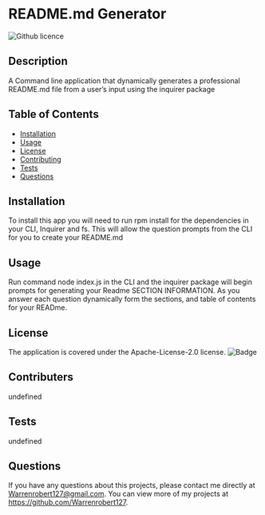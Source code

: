 # README.md Generator
  ![Github licence](https://img.shields.io/badge/license-Apache-License-2.0-blue.svg)
  ## Description 
  A Command line application that dynamically generates a professional README.md file from a user’s input using the inquirer package
  ## Table of Contents
  * [Installation](#installation)
  * [Usage](#usage)
  * [License](#license)
  * [Contributing](#contributing)
  * [Tests](#tests)
  * [Questions](#questions)
  
  ## Installation 
  To install this app you will need to run rpm install for the dependencies in your CLI, Inquirer and fs. This will allow the question prompts from the CLI for you to create your README.md
  ## Usage 
  Run command node index.js in the CLI and the inquirer package will begin prompts for generating your Readme SECTION INFORMATION. As you answer each question dynamically form the sections, and table of contents for your READme.
  ## License
  The application is covered under the Apache-License-2.0 license.
  ![Badge](https://img.shields.io/badge/License-Apache-License-2.0-blue.svg)
  ## Contributers
  undefined
  ## Tests
  undefined
  ## Questions
  If you have any questions about this projects, please contact me directly at Warrenrobert127@gmail.com. You can view more of my projects at https://github.com/Warrenrobert127.
